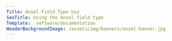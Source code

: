 ```yaml
---
Title: Ansel Field Type Use
SeoTitle: Using the Ansel field type
Template: _software/documentation
HeaderBackgroundImage: /assets/img/banners/ansel-banner.jpg
---
```

